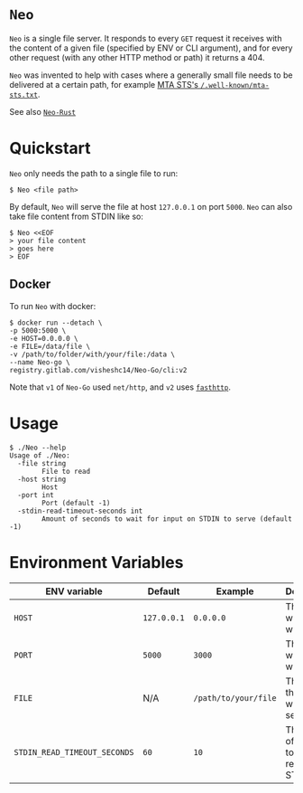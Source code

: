 # `Neo`

`Neo` is a single file server. It responds to every `GET` request it receives with the content of a given file (specified by ENV or CLI argument), and for every other request (with any other HTTP method or path) it returns a 404.

`Neo` was invented to help with cases where a generally small file needs to be delivered at a certain path, for example [MTA STS's `/.well-known/mta-sts.txt`](https://en.wikipedia.org/wiki/MTA-STS). 

See also [`Neo-Rust`](https://github.com/visheshc14/Neo-rust)

# Quickstart

`Neo` only needs the path to a single file to run:

```console
$ Neo <file path>
```

By default, `Neo` will serve the file at host `127.0.0.1` on port `5000`. `Neo` can also take file content from STDIN like so:

```console
$ Neo <<EOF
> your file content
> goes here
> EOF
```

## Docker

To run `Neo` with docker:

```console
$ docker run --detach \
-p 5000:5000 \
-e HOST=0.0.0.0 \
-e FILE=/data/file \
-v /path/to/folder/with/your/file:/data \
--name Neo-go \
registry.gitlab.com/visheshc14/Neo-Go/cli:v2
```

Note that `v1` of `Neo-Go` used `net/http`, and `v2` uses [`fasthttp`](https://github.com/valyala/fasthttp).

# Usage

```console
$ ./Neo --help
Usage of ./Neo:
  -file string
        File to read
  -host string
        Host
  -port int
        Port (default -1)
  -stdin-read-timeout-seconds int
        Amount of seconds to wait for input on STDIN to serve (default -1)
```

# Environment Variables

| ENV variable                 | Default     | Example              | Description                                      |
|------------------------------|-------------|----------------------|--------------------------------------------------|
| `HOST`                       | `127.0.0.1` | `0.0.0.0`            | The host on which `Neo` will listen             |
| `PORT`                       | `5000`      | `3000`               | The port on which `Neo` will listen             |
| `FILE`                       | N/A         | `/path/to/your/file` | The path to the file that will be served         |
| `STDIN_READ_TIMEOUT_SECONDS` | `60`        | `10`                 | The amount of seconds to try and read from STDIN |

